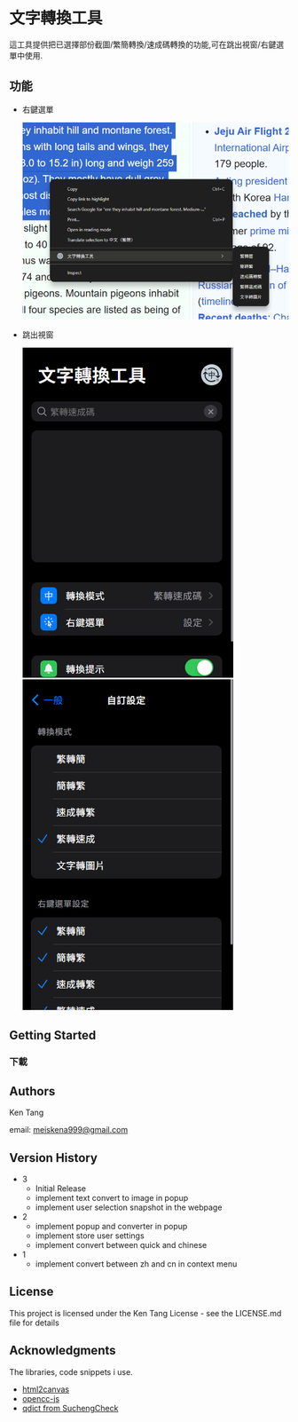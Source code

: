 # 文字轉換工具

這工具提供把已選擇部份截圖/繁簡轉換/速成碼轉換的功能,可在跳出視窗/右鍵選單中使用.

## 功能

* 右鍵選單 

  ![1735565917435](readme_images/1735565917435.png)

* 跳出視窗 

  ![1735566081392](readme_images/1735566081392.png)![1735566103604](readme_images/1735566101519.png)

## Getting Started

### 下載

## Authors

Ken Tang

email: meiskena999@gmail.com

## Version History

* 3
  * Initial Release
  * implement text convert to image in popup
  * implement user selection snapshot in the webpage
* 2
  * implement popup and converter in popup
  * implement store user settings
  * implement convert between quick and chinese
* 1
  * implement convert between zh and cn in context menu

## License

This project is licensed under the Ken Tang License - see the LICENSE.md file for details

## Acknowledgments

The libraries, code snippets i use.

* [html2canvas](https://github.com/niklasvh/html2canvas)
* [opencc-js](https://github.com/nk2028/opencc-js?tab=readme-ov-file)
* [qdict from SuchengCheck](https://github.com/s2031215/SuchengCheck/blob/main/qdict_mini.js)
